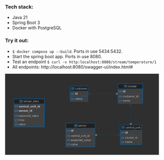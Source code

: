 ### Tech stack:
- Java 21
- Spring Boot 3
- Docker with PostgreSQL

### Try it out:
- `$ docker compose up --build`. Ports in use 5434:5432.
- Start the spring boot app. Ports in use 8080.
- Test an endpoint `$ curl -v http:localhost:8080/stream/temperature/1`
- All endpoints: http://localhost:8080/swagger-ui/index.html#

![ER-diagram](src/main/resources/static/images/er_diagram.png)